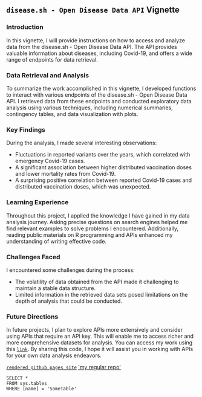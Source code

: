 ## `disease.sh - Open Disease Data API` Vignette
### **Introduction**
In this vignette, I will provide instructions on how to access and analyze data from the disease.sh - Open Disease Data API. The API provides valuable information about diseases, including Covid-19, and offers a wide range of endpoints for data retrieval.
### **Data Retrieval and Analysis**
To summarize the work accomplished in this vignette, I developed functions to interact with various endpoints of the disease.sh - Open Disease Data API. I retrieved data from these endpoints and conducted exploratory data analysis using various techniques, including numerical summaries, contingency tables, and data visualization with plots.
### **Key Findings**
During the analysis, I made several interesting observations:
- Fluctuations in reported variants over the years, which correlated with emergency Covid-19 cases.
- A significant association between higher distributed vaccination doses and lower mortality rates from Covid-19.
- A surprising positive correlation between reported Covid-19 cases and distributed vaccination doses, which was unexpected.
### **Learning Experience**
Throughout this project, I applied the knowledge I have gained in my data analysis journey. Asking precise questions on search engines helped me find relevant examples to solve problems I encountered. Additionally, reading public materials on R programming and APIs enhanced my understanding of writing effective code.
### **Challenges Faced**
I encountered some challenges during the process:
- The volatility of data obtained from the API made it challenging to maintain a stable data structure.
- Limited information in the retrieved data sets posed limitations on the depth of analysis that could be conducted.
### **Future Directions**
In future projects, I plan to explore APIs more extensively and consider using APIs that require an API key. This will enable me to access richer and more comprehensive datasets for analysis.
You can access my work using this [`link`](https://hzhoujoy.github.io/ST558_Project2/). By sharing this code, I hope it will assist you in working with APIs for your own data analysis endeavors.

[`rendered github pages site`](ttps://hzhoujoy.github.io/ST558_Project2/)
['my regular repo']()

 ```tsql
 SELECT *
 FROM sys.tables
 WHERE [name] = 'SomeTable'
 ```
